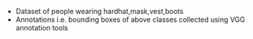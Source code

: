 * Dataset of people wearing hardhat,mask,vest,boots
* Annotations i.e. bounding boxes of above classes collected using VGG annotation tools
